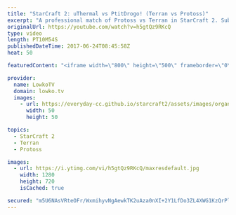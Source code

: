 ```yaml
---
title: "StarCraft 2: uThermal vs PtitDrogo! (Terran vs Protoss)"
excerpt: "A professional match of Protoss vs Terran in StarCraft 2. Subscribe for more videos: http://lowko.tv/youtube Neeblet vs Snute: https://goo.gl/8paMLW  A very close defense in this game turns the tides in favour of one of the players. However, it's easy to make a mistake and give your opponent the upperhand."
originalUrl: https://youtube.com/watch?v=h5gtQz9RKcQ
type: video
length: PT10M54S
publishedDateTime: 2017-06-24T08:45:58Z
heat: 50

featuredContent: "<iframe width=\"800\" height=\"500\" frameborder=\"0\" src=\"https://www.youtube.com/embed/h5gtQz9RKcQ\" allow=\"accelerometer; autoplay; encrypted-media; gyroscope; picture-in-picture\" allowfullscreen></iframe>"

provider:
  name: LowkoTV
  domain: lowko.tv
  images:
    - url: https://everyday-cc.github.io/starcraft2/assets/images/organizations/lowko.tv-50x50.jpg
      width: 50
      height: 50

topics:
  - StarCraft 2
  - Terran
  - Protoss

images:
  - url: https://i.ytimg.com/vi/h5gtQz9RKcQ/maxresdefault.jpg
    width: 1280
    height: 720
    isCached: true

secured: "m5U6NAsVRteOFr/WxmihyvNgAewkTK2uAza0nXI+2Y1LfDo3ZL4XWG1KzQrPlVYsRUgKch8of/ulcqaHDYeI94BeDaCgBYBR+jtY+IOrwvx+mM04XUiAhStL0fEFpICeOiXC1rifGuX4fWauzgpEe55vVusLtOZvotKbQiUIIRfTs9WJpjJrw8MFhs2XN3OWV75cePM2hohfN1F88fILLdXyCeH0pQVIHQFfdv6GwBZ8Yeb7NkFIjk5i6r/iZNz2aHDCUG9/OMual7vp77QjHC0csXmOMeINCgQZzAjNFvThWC+IKjmWJ/bFoNsEAHm83lt3EYCubfG0xttMixzCKS1sqYEIsQqA5MkLEB2TU24uW3WH4XTXn0LJALk8fWjTUEZ9RCpDYGHwk5RZGUrlqJ8KtdbSnXJX7T6hPZPoxhE=;mAleE3svvz3c2GtDj+iLHw=="
---
```



